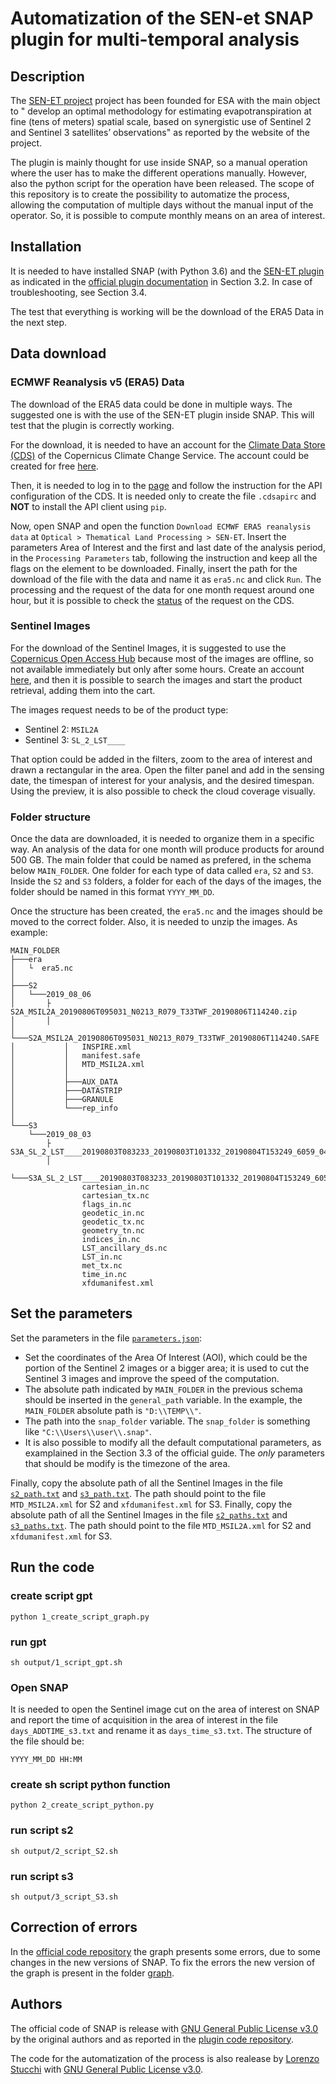 # Automatization of the SEN-et SNAP plugin for multi-temporal analysis
## Description

The [SEN-ET project](https://www.esa-sen4et.org/) project has been founded for ESA with the main object to " develop an optimal methodology for estimating evapotranspiration at fine (tens of meters) spatial scale, based on synergistic use of Sentinel 2 and Sentinel 3 satellites’ observations" as reported by the website of the project.

The plugin is mainly thought for use inside SNAP, so a manual operation where the user has to make the different operations manually. However, also the python script for the operation have been released.
The scope of this repository is to create the possibility to automatize the process, allowing the computation of multiple days without the manual input of the operator. So, it is possible to compute monthly means on an area of interest.

## Installation
It is needed to have installed SNAP (with Python 3.6) and the [SEN-ET plugin](https://www.esa-sen4et.org/static/media/Sen-ET-plugin-v1.0.1.b41ae6c8.zip) as indicated in the [official plugin documentation](https://www.esa-sen4et.org/static/media/sen-et-user-manual-v1.1.0.5d1ac526.pdf) in Section 3.2. In case of troubleshooting, see Section 3.4.

The test that everything is working will be the download of the ERA5 Data in the next step.

## Data download
### ECMWF Reanalysis v5 (ERA5) Data
The download of the ERA5 data could be done in multiple ways. The suggested one is with the use of the SEN-ET plugin inside SNAP. This will test that the plugin is correctly working.

For the download, it is needed to have an account for the [Climate Data Store (CDS)](https://cds.climate.copernicus.eu/#!/home) of the Copernicus Climate Change Service. The account could be created for free [here](https://cds.climate.copernicus.eu/user/register).

Then, it is needed to log in to the [page](https://cds.climate.copernicus.eu/api-how-to) and follow the instruction for the API configuration of the CDS. It is needed only to create the file `.cdsapirc` and **NOT** to install the API client using `pip`.

Now, open SNAP and open the function `Download ECMWF ERA5 reanalysis data` at `Optical > Thematical Land Processing > SEN-ET`. Insert the parameters Area of Interest and the first and last date of the analysis period, in the `Processing Parameters` tab, following the instruction and keep all the flags on the element to be downloaded. Finally, insert the path for the download of the file with the data and name it as `era5.nc` and click `Run`.
The processing and the request of the data for one month request around one hour, but it is possible to check the [status](https://cds.climate.copernicus.eu/cdsapp#!/yourrequests) of the request on the CDS.

### Sentinel Images
For the download of the Sentinel Images, it is suggested to use the [Copernicus Open Access Hub](https://scihub.copernicus.eu/dhus/#/home) because most of the images are offline, so not available immediately but only after some hours. 
Create an account [here](https://scihub.copernicus.eu/dhus/#/self-registration), and then it is possible to search the images and start the product retrieval, adding them into the cart.

The images request needs to be of the product type:
- Sentinel 2: `MSIL2A`
- Sentinel 3: `SL_2_LST____`

That option could be added in the filters, zoom to the area of interest and drawn a rectangular in the area. Open the filter panel and add in the sensing date, the timespan of interest for your analysis, and the desired timespan. Using the preview, it is also possible to check the cloud coverage visually.

### Folder structure
Once the data are downloaded, it is needed to organize them in a specific way. An analysis of the data for one month will produce products for around 500 GB. The main folder that could be named as prefered, in the schema below `MAIN_FOLDER`. One folder for each type of data called `era`, `S2` and `S3`. Inside the `S2` and `S3` folders, a folder for each of the days of the images, the folder should be named in this format `YYYY_MM_DD`.

Once the structure has been created, the `era5.nc` and the images should be moved to the correct folder. Also, it is needed to unzip the images.
As example:
```
MAIN_FOLDER
├───era
│   └  era5.nc
│
├───S2
│   └───2019_08_06
│       ├   S2A_MSIL2A_20190806T095031_N0213_R079_T33TWF_20190806T114240.zip
│       │
│       └───S2A_MSIL2A_20190806T095031_N0213_R079_T33TWF_20190806T114240.SAFE
│           │   INSPIRE.xml
│           │   manifest.safe
│           │   MTD_MSIL2A.xml
│           │
│           ├───AUX_DATA
│           ├───DATASTRIP
│           ├───GRANULE
│           └───rep_info
│
└───S3
    └───2019_08_03
        ├   S3A_SL_2_LST____20190803T083233_20190803T101332_20190804T153249_6059_047_335______LN2_O_NT_003.zip
        │
        └───S3A_SL_2_LST____20190803T083233_20190803T101332_20190804T153249_6059_047_335______LN2_O_NT_003.SEN3
                cartesian_in.nc
                cartesian_tx.nc
                flags_in.nc
                geodetic_in.nc
                geodetic_tx.nc
                geometry_tn.nc
                indices_in.nc
                LST_ancillary_ds.nc
                LST_in.nc
                met_tx.nc
                time_in.nc
                xfdumanifest.xml
```
## Set the parameters
Set the parameters in the file [`parameters.json`](input/parameters.json):
- Set the coordinates of the Area Of Interest (AOI), which could be the portion of the Sentinel 2 images or a bigger area; it is used to cut the Sentinel 3 images and improve the speed of the computation.
- The absolute path indicated by `MAIN_FOLDER` in the previous schema should be inserted in the `general_path` variable. In the example, the `MAIN_FOLDER` absolute path is `"D:\\TEMP\\"`.
- The path into the `snap_folder` variable. The `snap_folder` is something like `"C:\\Users\\user\\.snap"`.
- It is also possible to modify all the default computational parameters, as examplained in the Section 3.3 of the official guide. The *only* parameters that should be modify is the timezone of the area.

Finally, copy the absolute path of all the Sentinel Images in the file [`s2_path.txt`](input/s2_path.txt) and [`s3_path.txt`](input/s3_path.txt). The path should point to the file `MTD_MSIL2A.xml` for S2 and `xfdumanifest.xml` for S3.
Finally, copy the absolute path of all the Sentinel Images in the file [`s2_paths.txt`](input/s2_paths.txt) and [`s3_paths.txt`](input/s3_paths.txt). The path should point to the file `MTD_MSIL2A.xml` for S2 and `xfdumanifest.xml` for S3.

## Run the code
### create script gpt
```
python 1_create_script_graph.py
```

### run gpt
```
sh output/1_script_gpt.sh
```

### Open SNAP
It is needed to open the Sentinel image cut on the area of interest on SNAP and report the time of acquisition in the area of interest in the file `days_ADDTIME_s3.txt` and rename it as `days_time_s3.txt`.
The structure of the file should be:
```
YYYY_MM_DD HH:MM
```

### create sh script python function
```
python 2_create_script_python.py
```

### run script s2
```
sh output/2_script_S2.sh
```

### run script s3
```
sh output/3_script_S3.sh
```

## Correction of errors
In the [official code repository](https://github.com/DHI-GRAS/sen-et-snap-scripts) the graph presents some errors, due to some changes in the new versions of SNAP. To fix the errors the new version of the graph is present in the folder [graph](graph/).

## Authors
The official code of SNAP is release with [GNU General Public License v3.0](https://github.com/DHI-GRAS/sen-et-snap-scripts/blob/master/LICENSE) by the original authors and as reported in the [plugin code repository](https://github.com/DHI-GRAS/senEtSnapSta).

The code for the automatization of the process is also realease by [Lorenzo Stucchi](https://github.com/LorenzoStucchi) with [GNU General Public License v3.0](LICENSE).
